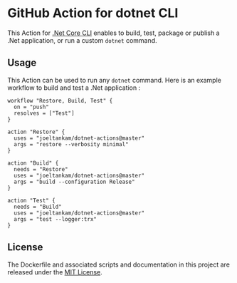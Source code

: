 # GitHub Action for dotnet CLI

This Action for [.Net Core CLI](https://docs.microsoft.com/en-us/dotnet/core/tools/) enables to build, test, package or publish a .Net application, or run a custom `dotnet` command.

## Usage

This Action can be used to run any `dotnet` command. Here is an example workflow to build and test a .Net application :

```hcl
workflow "Restore, Build, Test" {
  on = "push"
  resolves = ["Test"]
}

action "Restore" {
  uses = "joeltankam/dotnet-actions@master"
  args = "restore --verbosity minimal"
}

action "Build" {
  needs = "Restore"
  uses = "joeltankam/dotnet-actions@master"
  args = "build --configuration Release"
}

action "Test" {
  needs = "Build"
  uses = "joeltankam/dotnet-actions@master"
  args = "test --logger:trx"
}
```

## License

The Dockerfile and associated scripts and documentation in this project are released under the [MIT License](LICENSE).